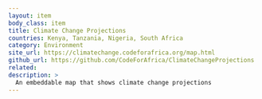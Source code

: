 ```yaml
---
layout: item
body_class: item
title: Climate Change Projections
countries: Kenya, Tanzania, Nigeria, South Africa
category: Environment
site_url: https://climatechange.codeforafrica.org/map.html
github_url: https://github.com/CodeForAfrica/ClimateChangeProjections
related: 
description: >
  An embeddable map that shows climate change projections
---
```

